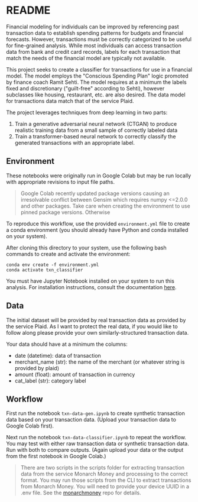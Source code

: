 # README

Financial modeling for individuals can be improved by referencing past transaction data to establish spending patterns for budgets and financial forecasts. However, transactions must be correctly categorized to be useful for fine-grained analysis. While most individuals can access transaction data from bank and credit card records, labels for each transaction that match the needs of the financial model are typically not available.

This project seeks to create a classifier for transactions for use in a financial model. The model employs the "Conscious Spending Plan" logic promoted by finance coach Ramit Sehti. The model requires at a minimum the labels fixed and discretionary ("guilt-free" according to Sehti), however subclasses like housing, restaurant, etc. are also desired. The  data model for transactions data match that of the service Plaid.

The project leverages techniques from deep learning in two parts:

1.    Train a generative adversarial neural network (CTGAN) to produce realistic training data from a small sample of correctly labeled data
2.   Train a transformer-based neural network to correctly classify the generated transactions with an appropriate label.

## Environment

These notebooks were originally run in Google Colab but may be run locally with appropriate revisions to input file paths. 

>   Google Colab recently updated package versions causing an irresolvable conflict between Gensim which requires numpy <=2.0.0 and other packages. Take care when creating the environment to use pinned package versions. Otherwise

To reproduce this workflow, use the provided `environment.yml` file to create a conda environment (you should already have Python and conda installed on your system).

After cloning this directory to your system, use the following bash commands to create and activate the environment:

```bashg
conda env create -f environment.yml
conda activate txn_classifier
```

You must have Jupyter Notebook installed on your system to run this analysis. For installation instructions, consult the documentation [here](https://jupyter.org/).

## Data

The initial dataset will be provided by real transaction data as provided by the service Plaid. As I want to protect the real data, if you would like to follow along please provide your own similarly-structured transaction data.

Your data should have at a minimum the columns:

-   date (datetime): data of transaction 
-   merchant_name (str): the name of the merchant (or whatever string is provided by plaid)
-   amount (float): amount of transaction in currency
-   cat_label (str): category label

## Workflow

First run the notebook `txn-data-gen.ipynb` to create synthetic transaction data based on your transaction data. (Upload your transaction data to Google Colab first).

Next run the notebook `txn-data-classifier.ipynb` to repeat the workflow. You may test with either raw transaction data or synthetic transaction data. Run with both to compare outputs. (Again upload your data or the output from the first notebook in Google Colab.)

>   There are two scripts in the scripts folder for extracting transaction data from the service Monarch Money and processing to the correct format. You may run those scripts from the CLI to extract transactions from Monarch Money. You will need to provide your device UUID in a .env file. See the [monarchmoney](https://github.com/hammem/monarchmoney) repo for details.
